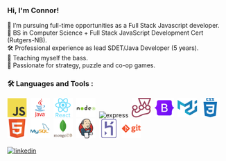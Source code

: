 ###  Hi, I'm Connor!

🔭 I’m pursuing full-time opportunities as a Full Stack Javascript developer. <br />
🦾 BS in Computer Science + Full Stack JavaScript Development Cert (Rutgers-NB). <br />
🛠️ Professional experience as lead SDET/Java Developer (5 years). <br />
🎷 Teaching myself the bass. <br />
👾 Passionate for strategy, puzzle and co-op games.

### :hammer_and_wrench: Languages and Tools :
<div>
  <img src="https://github.com/devicons/devicon/blob/master/icons/javascript/javascript-original.svg" title="JavaScript" alt="JavaScript" width="45" height="45"/>&nbsp;
  <img src="https://github.com/devicons/devicon/blob/master/icons/java/java-original-wordmark.svg" title="Java" alt="Java" width="45" height="45"/>&nbsp;
  <img src="https://github.com/devicons/devicon/blob/master/icons/react/react-original-wordmark.svg" title="React" alt="React" width="45" height="45"/>&nbsp;
  <img src="https://github.com/devicons/devicon/blob/master/icons/nodejs/nodejs-original-wordmark.svg" title="NodeJS" alt="NodeJS" width="45" height="45"/>&nbsp;
  <img src="https://img.shields.io/badge/Express.js-000000?style=for-the-badge&logo=express&logoColor=white" title="express" alt="express" width="80" height="45"/>&nbsp; 
  <img src="https://github.com/devicons/devicon/blob/master/icons/jest/jest-plain.svg" title="jest" alt="jest" width="45" height="45"/>&nbsp;
  <img src="https://github.com/devicons/devicon/blob/master/icons/bootstrap/bootstrap-original.svg" title="bootstrap" alt="bootstrap" width="45" height="45"/>&nbsp;
  <img src="https://github.com/devicons/devicon/blob/master/icons/materialui/materialui-original.svg" title="Material UI" alt="Material UI" width="45" height="45"/>&nbsp;
  <img src="https://github.com/devicons/devicon/blob/master/icons/css3/css3-plain-wordmark.svg"  title="CSS3" alt="CSS" width="45" height="45"/>&nbsp;
  <img src="https://github.com/devicons/devicon/blob/master/icons/html5/html5-original.svg" title="HTML5" alt="HTML" width="45" height="45"/>&nbsp;
  <img src="https://github.com/devicons/devicon/blob/master/icons/mysql/mysql-original-wordmark.svg" title="MySQL"  alt="MySQL" width="45" height="45"/>&nbsp;  
  <img src="https://github.com/devicons/devicon/blob/master/icons/mongodb/mongodb-original-wordmark.svg" title="mongodb"  alt="mongodb" width="45" height="45"/>&nbsp;
  <img src="https://github.com/devicons/devicon/blob/master/icons/jenkins/jenkins-original.svg" title="Jenkins" alt="Jenkins " width="45" height="45"/>&nbsp;
  <img src="https://github.com/devicons/devicon/blob/master/icons/heroku/heroku-original.svg" title="heroku" alt="heroku " width="45" height="45"/>&nbsp;
  <img src="https://github.com/devicons/devicon/blob/master/icons/git/git-plain-wordmark.svg" title="Git" **alt="Git" width="45" height="45"/>
</div>

<br />
<a href="https://www.linkedin.com/in/jconnorobrien/"> 
  <img src="https://img.shields.io/badge/LinkedIn-0077B5?style=for-the-badge&logo=linkedin&logoColor=white" title="linkedin" alt="linkedin" />
</a>
<b />
